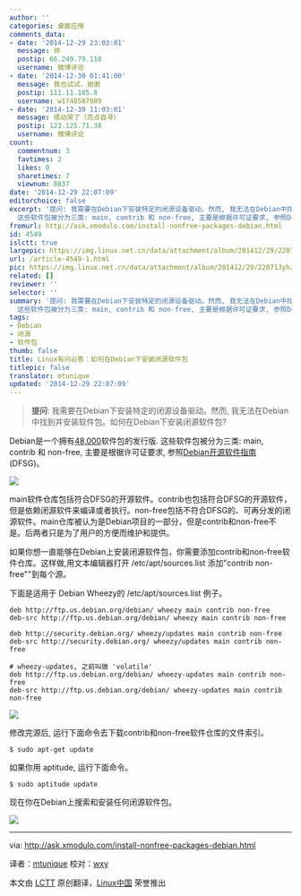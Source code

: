 ```yaml
---
author: ''
categories: 桌面应用
comments_data:
- date: '2014-12-29 23:03:01'
  message: 帅
  postip: 66.249.79.118
  username: 微博评论
- date: '2014-12-30 01:41:00'
  message: 我也试试，谢谢
  postip: 111.11.185.8
  username: w1748587889
- date: '2014-12-30 11:03:01'
  message: 感动哭了（亮点自寻）
  postip: 123.125.71.38
  username: 微博评论
count:
  commentnum: 3
  favtimes: 2
  likes: 0
  sharetimes: 7
  viewnum: 8837
date: '2014-12-29 22:07:09'
editorchoice: false
excerpt: '提问: 我需要在Debian下安装特定的闭源设备驱动。然而, 我无法在Debian中找到并安装软件包。如何在Debian下安装闭源软件包?  Debian是一个拥有48,000软件包的发行版.
  这些软件包被分为三类: main, contrib 和 non-free, 主要是根据许可证要求, 参照Debian开源软件指南 (DFSG)。  main软件仓库包括符合DFSG的开源软件。contrib也包括符合DFSG的开源软件，但是依赖闭源软件来编译或者执行。non-free包括不符合DFSG的、可再分发的闭源软件。main仓库被认为是Debian项目的一部分，但是contrib和non-free不是。后两者只是为了用户的方便而维护'
fromurl: http://ask.xmodulo.com/install-nonfree-packages-debian.html
id: 4549
islctt: true
largepic: https://img.linux.net.cn/data/attachment/album/201412/29/220713yhzgrz786p4y48sc.png
url: /article-4549-1.html
pic: https://img.linux.net.cn/data/attachment/album/201412/29/220713yhzgrz786p4y48sc.png.thumb.jpg
related: []
reviewer: ''
selector: ''
summary: '提问: 我需要在Debian下安装特定的闭源设备驱动。然而, 我无法在Debian中找到并安装软件包。如何在Debian下安装闭源软件包?  Debian是一个拥有48,000软件包的发行版.
  这些软件包被分为三类: main, contrib 和 non-free, 主要是根据许可证要求, 参照Debian开源软件指南 (DFSG)。  main软件仓库包括符合DFSG的开源软件。contrib也包括符合DFSG的开源软件，但是依赖闭源软件来编译或者执行。non-free包括不符合DFSG的、可再分发的闭源软件。main仓库被认为是Debian项目的一部分，但是contrib和non-free不是。后两者只是为了用户的方便而维护'
tags:
- Debian
- 闭源
- 软件包
thumb: false
title: Linux有问必答：如何在Debian下安装闭源软件包
titlepic: false
translator: mtunique
updated: '2014-12-29 22:07:09'
---
```



> 
> **提问**: 我需要在Debian下安装特定的闭源设备驱动。然而, 我无法在Debian中找到并安装软件包。如何在Debian下安装闭源软件包?
> 
> 
> 


Debian是一个拥有[48,000](https://packages.debian.org/stable/allpackages?format=txt.gz)软件包的发行版. 这些软件包被分为三类: main, contrib 和 non-free, 主要是根据许可证要求, 参照[Debian开源软件指南](https://www.debian.org/social_contract.html#guidelines) (DFSG)。


![](/data/attachment/album/201412/29/220713yhzgrz786p4y48sc.png)


main软件仓库包括符合DFSG的开源软件。contrib也包括符合DFSG的开源软件，但是依赖闭源软件来编译或者执行。non-free包括不符合DFSG的、可再分发的闭源软件。main仓库被认为是Debian项目的一部分，但是contrib和non-free不是。后两者只是为了用户的方便而维护和提供。


如果你想一直能够在Debian上安装闭源软件包，你需要添加contrib和non-free软件仓库。这样做,用文本编辑器打开 /etc/apt/sources.list 添加"contrib non-free""到每个源。


下面是适用于 Debian Wheezy的 /etc/apt/sources.list 例子。



```
deb http://ftp.us.debian.org/debian/ wheezy main contrib non-free
deb-src http://ftp.us.debian.org/debian/ wheezy main contrib non-free

deb http://security.debian.org/ wheezy/updates main contrib non-free
deb-src http://security.debian.org/ wheezy/updates main contrib non-free

# wheezy-updates, 之前叫做 'volatile'
deb http://ftp.us.debian.org/debian/ wheezy-updates main contrib non-free
deb-src http://ftp.us.debian.org/debian/ wheezy-updates main contrib non-free

```

![](/data/attachment/album/201412/29/220718jplzmc259pc9bck6.jpg)


修改完源后, 运行下面命令去下载contrib和non-free软件仓库的文件索引。



```
$ sudo apt-get update

```

如果你用 aptitude, 运行下面命令。



```
$ sudo aptitude update

```

现在你在Debian上搜索和安装任何闭源软件包。


![](/data/attachment/album/201412/29/220746pnovbc51blswbdv1.jpg)




---


via: <http://ask.xmodulo.com/install-nonfree-packages-debian.html>


译者：[mtunique](https://github.com/mtunique) 校对：[wxy](https://github.com/wxy)


本文由 [LCTT](https://github.com/LCTT/TranslateProject) 原创翻译，[Linux中国](http://linux.cn/) 荣誉推出